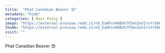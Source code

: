```yaml
---
title:  "Phat Canadian Beaver 😍"
metadate: "hide"
categories: [ Rear Pussy ]
image: "https://external-preview.redd.it/nU_EuHFvvH6BVk7F5mnIeVIrvYrSKKrgJ4Sl_-4Huno.jpg?auto=webp&s=9dd88f284ec4eb1d0689db1703b1d6a4866bc23c"
thumb: "https://external-preview.redd.it/nU_EuHFvvH6BVk7F5mnIeVIrvYrSKKrgJ4Sl_-4Huno.jpg?width=640&crop=smart&auto=webp&s=16f4655f68eebcc5ff5d82c6fa75a6458422236e"
visit: ""
---
```

Phat Canadian Beaver 😍
